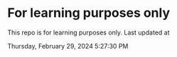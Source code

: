 # For learning purposes only
This repo is for learning purposes only.
Last updated at

Thursday, February 29, 2024 5:27:30 PM

